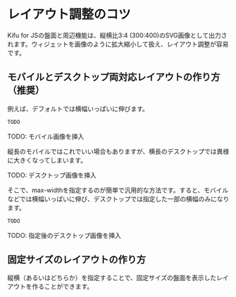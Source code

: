# レイアウト調整のコツ

Kifu for JSの盤面と周辺機能は、縦横比3:4 (300:400)のSVG画像として出力されます。ウィジェットを画像のように拡大縮小して扱え、レイアウト調整が容易です。

## モバイルとデスクトップ両対応レイアウトの作り方（推奨）

例えば、デフォルトでは横幅いっぱいに伸びます。

```html
TODO
```

TODO: モバイル画像を挿入

縦長のモバイルではこれでいい場合もありますが、横長のデスクトップでは異様に大きくなってしまいます。

TODO: デスクトップ画像を挿入

そこで、max-widthを指定するのが簡単で汎用的な方法です。すると、モバイルなどでは横幅いっぱいに伸び、デスクトップでは指定した一部の横幅のみになります。

```html
TODO
```

TODO: 指定後のデスクトップ画像を挿入


## 固定サイズのレイアウトの作り方

縦横（あるいはどちらか）を指定することで、固定サイズの盤面を表示したレイアウトを作ることができます。

